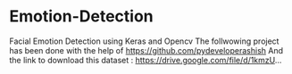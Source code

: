 # Emotion-Detection
Facial Emotion Detection using Keras and Opencv
The follwowing project has been done with the help of https://github.com/pydeveloperashish
And the link to download this dataset :
 https://drive.google.com/file/d/1kmzU...
